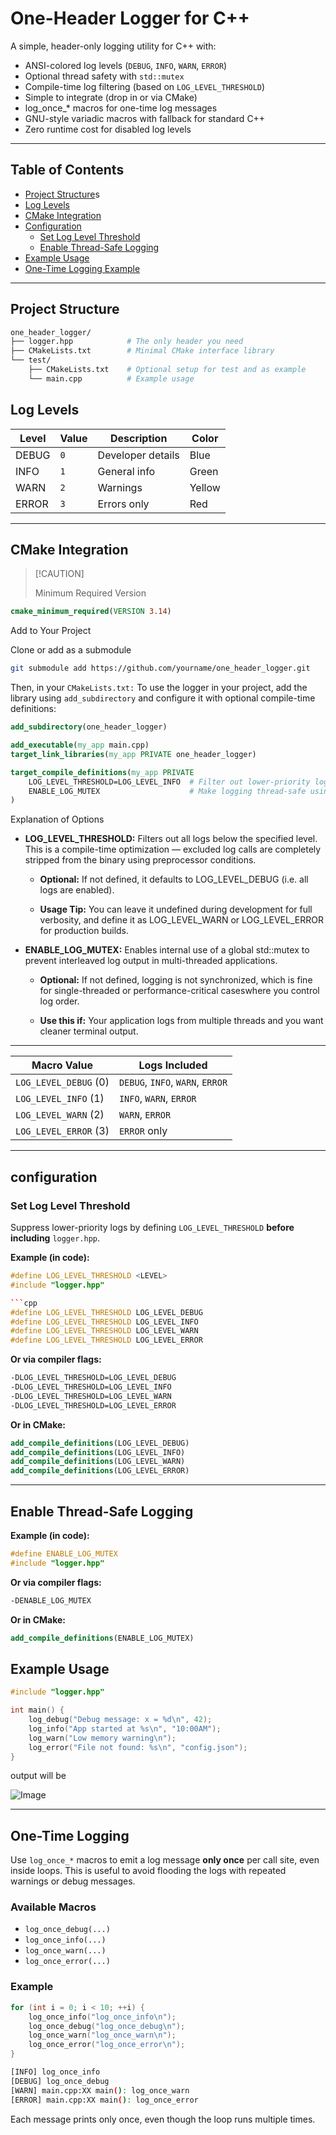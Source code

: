 # One-Header Logger for C++

A simple, header-only logging utility for C++ with:

- ANSI-colored log levels (`DEBUG`, `INFO`, `WARN`, `ERROR`)
- Optional thread safety with `std::mutex`
- Compile-time log filtering (based on `LOG_LEVEL_THRESHOLD`)
- Simple to integrate (drop in or via CMake)
- log_once_* macros for one-time log messages
- GNU-style variadic macros with fallback for standard C++
- Zero runtime cost for disabled log levels

---

## Table of Contents

- [Project Structure](#project-structure)s
- [Log Levels](#log-levels)
- [CMake Integration](#cmake-integration)
- [Configuration](#configuration)
  - [Set Log Level Threshold](#set-log-level-threshold)
  - [Enable Thread-Safe Logging](#enable-thread-safe-logging)
- [Example Usage](#example-usage)
- [One-Time Logging Example](#one-time-logging)

---

## Project Structure

```sh
one_header_logger/
├── logger.hpp            # The only header you need
├── CMakeLists.txt        # Minimal CMake interface library
└── test/
    ├── CMakeLists.txt    # Optional setup for test and as example
    └── main.cpp          # Example usage

```

## Log Levels

| Level | Value | Description       | Color  |
| ----- | ----- | ----------------- | ------ |
| DEBUG | `0`   | Developer details | Blue   |
| INFO  | `1`   | General info      | Green  |
| WARN  | `2`   | Warnings          | Yellow |
| ERROR | `3`   | Errors only       | Red    |

---

## CMake Integration

>
> [!CAUTION]
>
> Minimum Required Version
>

```cmake
cmake_minimum_required(VERSION 3.14)
```

Add to Your Project

Clone or add as a submodule

```sh
git submodule add https://github.com/yourname/one_header_logger.git

```

Then, in your `CMakeLists.txt:`
To use the logger in your project, add the library using `add_subdirectory` and configure it with optional compile-time definitions:

```cmake
add_subdirectory(one_header_logger)

add_executable(my_app main.cpp)
target_link_libraries(my_app PRIVATE one_header_logger)

target_compile_definitions(my_app PRIVATE
    LOG_LEVEL_THRESHOLD=LOG_LEVEL_INFO  # Filter out lower-priority logs at compile time
    ENABLE_LOG_MUTEX                    # Make logging thread-safe using std::mutex
)

```

Explanation of Options

- **LOG_LEVEL_THRESHOLD:** Filters out all logs below the specified level. This is a compile-time optimization — excluded log calls are completely stripped from the binary using preprocessor conditions.

  - **Optional:** If not defined, it defaults to LOG_LEVEL_DEBUG (i.e. all logs are enabled).

  - **Usage Tip:** You can leave it undefined during development for full verbosity, and define it as LOG_LEVEL_WARN or LOG_LEVEL_ERROR for production builds.

- **ENABLE_LOG_MUTEX:** Enables internal use of a global std::mutex to prevent interleaved log output in multi-threaded applications.

  - **Optional:** If not defined, logging is not synchronized, which is fine for single-threaded or performance-critical caseswhere you control log order.

  - **Use this if:** Your application logs from multiple threads and you want cleaner terminal output.

---

| Macro Value           | Logs Included                    |
| --------------------- | -------------------------------- |
| `LOG_LEVEL_DEBUG` (0) | `DEBUG`, `INFO`, `WARN`, `ERROR` |
| `LOG_LEVEL_INFO`  (1) | `INFO`, `WARN`, `ERROR`          |
| `LOG_LEVEL_WARN`  (2) | `WARN`, `ERROR`                  |
| `LOG_LEVEL_ERROR` (3) | `ERROR` only                     |

---

## configuration

### Set Log Level Threshold

Suppress lower-priority logs by defining `LOG_LEVEL_THRESHOLD` **before including** `logger.hpp`.

**Example (in code):**

```cpp
#define LOG_LEVEL_THRESHOLD <LEVEL>
#include "logger.hpp"

```cpp
#define LOG_LEVEL_THRESHOLD LOG_LEVEL_DEBUG
#define LOG_LEVEL_THRESHOLD LOG_LEVEL_INFO
#define LOG_LEVEL_THRESHOLD LOG_LEVEL_WARN
#define LOG_LEVEL_THRESHOLD LOG_LEVEL_ERROR
```

**Or via compiler flags:**

```sh
-DLOG_LEVEL_THRESHOLD=LOG_LEVEL_DEBUG
-DLOG_LEVEL_THRESHOLD=LOG_LEVEL_INFO
-DLOG_LEVEL_THRESHOLD=LOG_LEVEL_WARN
-DLOG_LEVEL_THRESHOLD=LOG_LEVEL_ERROR
```

**Or in CMake:**

```cmake
add_compile_definitions(LOG_LEVEL_DEBUG)
add_compile_definitions(LOG_LEVEL_INFO)
add_compile_definitions(LOG_LEVEL_WARN)
add_compile_definitions(LOG_LEVEL_ERROR)
```

---

## Enable Thread-Safe Logging

**Example (in code):**

```cpp
#define ENABLE_LOG_MUTEX
#include "logger.hpp"

```

**Or via compiler flags:**

```sh
-DENABLE_LOG_MUTEX
```

**Or in CMake:**

```cmake
add_compile_definitions(ENABLE_LOG_MUTEX)
```

## Example Usage

```cpp
#include "logger.hpp"

int main() {
    log_debug("Debug message: x = %d\n", 42);
    log_info("App started at %s\n", "10:00AM");
    log_warn("Low memory warning\n");
    log_error("File not found: %s\n", "config.json");
}
```

output will be

![Image](https://github.com/user-attachments/assets/19e5f7ff-549b-40b9-a18b-66ccaf7c849d)

---

## One-Time Logging

Use `log_once_*` macros to emit a log message **only once** per call site, even inside loops. This is useful to avoid flooding the logs with repeated warnings or debug messages.

### Available Macros

- `log_once_debug(...)`
- `log_once_info(...)`
- `log_once_warn(...)`
- `log_once_error(...)`

### Example

```cpp
for (int i = 0; i < 10; ++i) {
    log_once_info("log_once_info\n");
    log_once_debug("log_once_debug\n");
    log_once_warn("log_once_warn\n");
    log_once_error("log_once_error\n");
}
```

```sh
[INFO] log_once_info
[DEBUG] log_once_debug
[WARN] main.cpp:XX main(): log_once_warn
[ERROR] main.cpp:XX main(): log_once_error
```

Each message prints only once, even though the loop runs multiple times.
